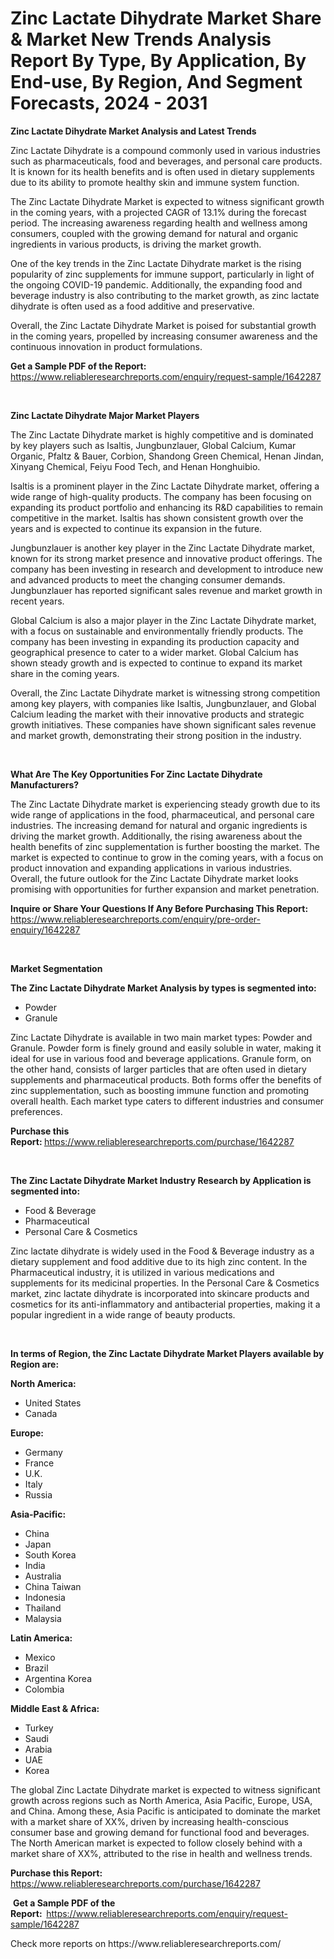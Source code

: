 <p><h1>Zinc Lactate Dihydrate Market Share & Market New Trends Analysis Report By Type, By Application, By End-use, By Region, And Segment Forecasts, 2024 - 2031</h1></p><p><strong>Zinc Lactate Dihydrate Market Analysis and Latest Trends</strong></p>
<p><p>Zinc Lactate Dihydrate is a compound commonly used in various industries such as pharmaceuticals, food and beverages, and personal care products. It is known for its health benefits and is often used in dietary supplements due to its ability to promote healthy skin and immune system function.</p><p>The Zinc Lactate Dihydrate Market is expected to witness significant growth in the coming years, with a projected CAGR of 13.1% during the forecast period. The increasing awareness regarding health and wellness among consumers, coupled with the growing demand for natural and organic ingredients in various products, is driving the market growth.</p><p>One of the key trends in the Zinc Lactate Dihydrate market is the rising popularity of zinc supplements for immune support, particularly in light of the ongoing COVID-19 pandemic. Additionally, the expanding food and beverage industry is also contributing to the market growth, as zinc lactate dihydrate is often used as a food additive and preservative.</p><p>Overall, the Zinc Lactate Dihydrate Market is poised for substantial growth in the coming years, propelled by increasing consumer awareness and the continuous innovation in product formulations.</p></p>
<p><strong>Get a Sample PDF of the Report:&nbsp;</strong> <a href="https://www.reliableresearchreports.com/enquiry/request-sample/1642287">https://www.reliableresearchreports.com/enquiry/request-sample/1642287</a></p>
<p>&nbsp;</p>
<p><strong>Zinc Lactate Dihydrate Major Market Players</strong></p>
<p><p>The Zinc Lactate Dihydrate market is highly competitive and is dominated by key players such as Isaltis, Jungbunzlauer, Global Calcium, Kumar Organic, Pfaltz & Bauer, Corbion, Shandong Green Chemical, Henan Jindan, Xinyang Chemical, Feiyu Food Tech, and Henan Honghuibio.</p><p>Isaltis is a prominent player in the Zinc Lactate Dihydrate market, offering a wide range of high-quality products. The company has been focusing on expanding its product portfolio and enhancing its R&D capabilities to remain competitive in the market. Isaltis has shown consistent growth over the years and is expected to continue its expansion in the future.</p><p>Jungbunzlauer is another key player in the Zinc Lactate Dihydrate market, known for its strong market presence and innovative product offerings. The company has been investing in research and development to introduce new and advanced products to meet the changing consumer demands. Jungbunzlauer has reported significant sales revenue and market growth in recent years.</p><p>Global Calcium is also a major player in the Zinc Lactate Dihydrate market, with a focus on sustainable and environmentally friendly products. The company has been investing in expanding its production capacity and geographical presence to cater to a wider market. Global Calcium has shown steady growth and is expected to continue to expand its market share in the coming years.</p><p>Overall, the Zinc Lactate Dihydrate market is witnessing strong competition among key players, with companies like Isaltis, Jungbunzlauer, and Global Calcium leading the market with their innovative products and strategic growth initiatives. These companies have shown significant sales revenue and market growth, demonstrating their strong position in the industry.</p></p>
<p>&nbsp;</p>
<p><strong>What Are The Key Opportunities For Zinc Lactate Dihydrate Manufacturers?</strong></p>
<p><p>The Zinc Lactate Dihydrate market is experiencing steady growth due to its wide range of applications in the food, pharmaceutical, and personal care industries. The increasing demand for natural and organic ingredients is driving the market growth. Additionally, the rising awareness about the health benefits of zinc supplementation is further boosting the market. The market is expected to continue to grow in the coming years, with a focus on product innovation and expanding applications in various industries. Overall, the future outlook for the Zinc Lactate Dihydrate market looks promising with opportunities for further expansion and market penetration.</p></p>
<p><strong>Inquire or Share Your Questions If Any Before Purchasing This Report:</strong> <a href="https://www.reliableresearchreports.com/enquiry/pre-order-enquiry/1642287">https://www.reliableresearchreports.com/enquiry/pre-order-enquiry/1642287</a></p>
<p>&nbsp;</p>
<p><strong>Market Segmentation</strong></p>
<p><strong>The Zinc Lactate Dihydrate Market Analysis by types is segmented into:</strong></p>
<p><ul><li>Powder</li><li>Granule</li></ul></p>
<p><p>Zinc Lactate Dihydrate is available in two main market types: Powder and Granule. Powder form is finely ground and easily soluble in water, making it ideal for use in various food and beverage applications. Granule form, on the other hand, consists of larger particles that are often used in dietary supplements and pharmaceutical products. Both forms offer the benefits of zinc supplementation, such as boosting immune function and promoting overall health. Each market type caters to different industries and consumer preferences.</p></p>
<p><strong>Purchase this Report:&nbsp;</strong><a href="https://www.reliableresearchreports.com/purchase/1642287">https://www.reliableresearchreports.com/purchase/1642287</a></p>
<p>&nbsp;</p>
<p><strong>The Zinc Lactate Dihydrate Market Industry Research by Application is segmented into:</strong></p>
<p><ul><li>Food & Beverage</li><li>Pharmaceutical</li><li>Personal Care & Cosmetics</li></ul></p>
<p><p>Zinc lactate dihydrate is widely used in the Food & Beverage industry as a dietary supplement and food additive due to its high zinc content. In the Pharmaceutical industry, it is utilized in various medications and supplements for its medicinal properties. In the Personal Care & Cosmetics market, zinc lactate dihydrate is incorporated into skincare products and cosmetics for its anti-inflammatory and antibacterial properties, making it a popular ingredient in a wide range of beauty products.</p></p>
<p>&nbsp;</p>
<p><strong>In terms of Region, the Zinc Lactate Dihydrate Market Players available by Region are:</strong></p>
<p>
    <p> <strong> North America: </strong>
        <ul>
            <li>United States</li>
            <li>Canada</li>
        </ul>
        </p> 
    <p> <strong> Europe: </strong>
        <ul>
            <li>Germany</li>
            <li>France</li>
            <li>U.K.</li>
            <li>Italy</li>
            <li>Russia</li>
        </ul>
        </p> 
    <p> <strong> Asia-Pacific: </strong>
        <ul>
            <li>China</li>
            <li>Japan</li>
            <li>South Korea</li>
            <li>India</li>
            <li>Australia</li>
            <li>China Taiwan</li>
            <li>Indonesia</li>
            <li>Thailand</li>
            <li>Malaysia</li>
        </ul>
        </p> 
    <p> <strong> Latin America: </strong>
        <ul>
            <li>Mexico</li>
            <li>Brazil</li>
            <li>Argentina Korea</li>
            <li>Colombia</li>
        </ul>
        </p> 
    <p> <strong> Middle East & Africa: </strong>
        <ul>
            <li>Turkey</li>
            <li>Saudi</li>
            <li>Arabia</li>
            <li>UAE</li>
            <li>Korea</li>
        </ul>
    </p>
    </p>
<p><p>The global Zinc Lactate Dihydrate market is expected to witness significant growth across regions such as North America, Asia Pacific, Europe, USA, and China. Among these, Asia Pacific is anticipated to dominate the market with a market share of XX%, driven by increasing health-conscious consumer base and growing demand for functional food and beverages. The North American market is expected to follow closely behind with a market share of XX%, attributed to the rise in health and wellness trends.</p></p>
<p><strong>Purchase this Report: </strong><a href="https://www.reliableresearchreports.com/purchase/1642287">https://www.reliableresearchreports.com/purchase/1642287</a></p>
<p>&nbsp;<strong>Get a Sample PDF of the Report:&nbsp;&nbsp;</strong><a href="https://www.reliableresearchreports.com/enquiry/request-sample/1642287">https://www.reliableresearchreports.com/enquiry/request-sample/1642287</a></p>
<p><strong></strong></p>
<p>Check more reports on https://www.reliableresearchreports.com/</p>